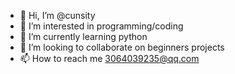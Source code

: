- 👋 Hi, I’m @cunsity
- 👀 I’m interested in programming/coding
- 🌱 I’m currently learning python
- 💞️ I’m looking to collaborate on beginners projects
- 📫 How to reach me 3064039235@qq.com


<!---
cunsity/cunsity is a ✨ special ✨ repository because its `README.md` (this file) appears on your GitHub profile.
You can click the Preview link to take a look at your changes.
--->
